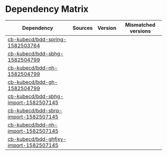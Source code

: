 # Dependency Matrix

Dependency | Sources | Version | Mismatched versions
---------- | ------- | ------- | -------------------
[cb-kubecd/bdd-spring-1582503764](https://github.com/cb-kubecd/bdd-spring-1582503764.git) |  | []() | 
[cb-kubecd/bdd-sbhg-1582504799](https://github.com/cb-kubecd/bdd-sbhg-1582504799.git) |  | []() | 
[cb-kubecd/bdd-nh-1582504799](https://github.com/cb-kubecd/bdd-nh-1582504799.git) |  | []() | 
[cb-kubecd/bdd-gh-1582504799](https://github.com/cb-kubecd/bdd-gh-1582504799.git) |  | []() | 
[cb-kubecd/bdd-sbhg-import-1582507145](https://github.com/cb-kubecd/bdd-sbhg-import-1582507145.git) |  | []() | 
[cb-kubecd/bdd-sbrp-import-1582507145](https://github.com/cb-kubecd/bdd-sbrp-import-1582507145.git) |  | []() | 
[cb-kubecd/bdd-nh-import-1582507145](https://github.com/cb-kubecd/bdd-nh-import-1582507145.git) |  | []() | 
[cb-kubecd/bdd-ghfjxy-import-1582507145](https://github.com/cb-kubecd/bdd-ghfjxy-import-1582507145.git) |  | []() | 
